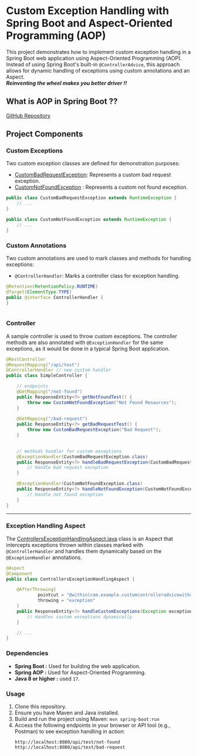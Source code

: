 # Custom Exception Handling with Spring Boot and Aspect-Oriented Programming (AOP)

This project demonstrates how to implement custom exception handling in a Spring Boot web application using Aspect-Oriented Programming (AOP). Instead of using Spring Boot's built-in `@ControllerAdvice`, this approach allows for dynamic handling of exceptions using custom annotations and an Aspect.
<br>
***Reinventing the wheel makes you better driver !!***

## What is AOP in Spring Boot ??
[GitHub Repository](https://github.com/3umarG/AOP-SpringBoot)
## Project Components

### Custom Exceptions

Two custom exception classes are defined for demonstration purposes:

- [CustomBadRequestException](src%2Fmain%2Fjava%2Fcom%2Fexample%2Fcustomcontrolleradvicewithaop%2Fexceptions%2FCustomBadRequestException.java): Represents a custom bad request exception.
- [CustomNotFoundException](src%2Fmain%2Fjava%2Fcom%2Fexample%2Fcustomcontrolleradvicewithaop%2Fexceptions%2FCustomNotFoundException.java) : Represents a custom not found exception.

```java
public class CustomBadRequestException extends RuntimeException {
    // ...
}

public class CustomNotFoundException extends RuntimeException {
    // ...
}
```
### Custom Annotations
Two custom annotations are used to mark classes and methods for handling exceptions:

- `@ControllerHandler`: Marks a controller class for exception handling.

```Java
@Retention(RetentionPolicy.RUNTIME)
@Target(ElementType.TYPE)
public @interface ControllerHandler {
}
 
```

### Controller
A sample controller is used to throw custom exceptions. The controller methods are also annotated with `@ExceptionHandler` for the same exceptions, as it would be done in a typical Spring Boot application.

```Java
@RestController
@RequestMapping("/api/test")
@ControllerHandler // new custom handler
public class SimpleController {

    // endpoints
    @GetMapping("/not-found")
    public ResponseEntity<?> getNotFoundTest() {
        throw new CustomNotFoundException("Not Found Resources");
    }
    
    @GetMapping("/bad-request")
    public ResponseEntity<?> getBadRequestTest() {
        throw new CustomBadRequestException("Bad Request");
    }

    
    // methods handler for custom exceptions
    @ExceptionHandler(CustomBadRequestException.class)
    public ResponseEntity<?> handleBadRequestException(CustomBadRequestException e) {
        // Handle bad request exception
    }

    @ExceptionHandler(CustomNotFoundException.class)
    public ResponseEntity<?> handleNotFoundException(CustomNotFoundException e) {
        // Handle not found exception
    }
}

```

****

### Exception Handling Aspect
The [ControllersExceptionHandlingAspect.java](src%2Fmain%2Fjava%2Fcom%2Fexample%2Fcustomcontrolleradvicewithaop%2Faspects%2FControllersExceptionHandlingAspect.java) class is an Aspect that intercepts exceptions thrown within classes marked with `@ControllerHandler` and handles them dynamically based on the `@ExceptionHandler` annotations.

```Java
@Aspect
@Component
public class ControllersExceptionHandlingAspect {

    @AfterThrowing(
            pointcut = "@within(com.example.customcontrolleradvicewithaop.annotations.ControllerHandler)",
            throwing = "exception"
    )
    public ResponseEntity<?> handleCustomExceptions(Exception exception) {
        // Handles custom exceptions dynamically
    }

    // ...
}

```

### Dependencies
- **Spring Boot :**  Used for building the web application.
- **Spring AOP :** Used for Aspect-Oriented Programming.
- **Java 8 or higher :** used `17`.

### Usage

1. Clone this repository.
2. Ensure you have Maven and Java installed.
3. Build and run the project using Maven:
    ```mvn spring-boot:run```
4. Access the following endpoints in your browser or API tool (e.g., Postman) to see exception handling in action:
    ```Http
   http://localhost:8080/api/test/not-found
   http://localhost:8080/api/test/bad-request 
      ```
   
